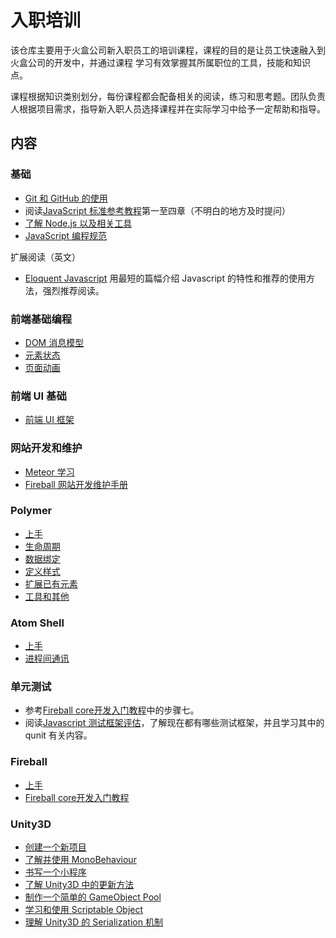 # 入职培训

该仓库主要用于火盒公司新入职员工的培训课程，课程的目的是让员工快速融入到火盒公司的开发中，并通过课程
学习有效掌握其所属职位的工具，技能和知识点。

课程根据知识类别划分，每份课程都会配备相关的阅读，练习和思考题。团队负责人根据项目需求，指导新入职人员选择课程并在实际学习中给予一定帮助和指导。

## 内容

### 基础

 - [Git 和 GitHub 的使用](Basic/git-and-github.md)
 - 阅读[JavaScript 标准参考教程](http://javascript.ruanyifeng.com/)第一至四章（不明白的地方及时提问）
 - [了解 Node.js 以及相关工具](Basic/node-and-tools.md)
 - [JavaScript 编程规范](Basic/javascript-codestyle.md)
 
 扩展阅读（英文）
 - [Eloquent Javascript](http://eloquentjavascript.net/) 用最短的篇幅介绍 Javascript 的特性和推荐的使用方法，强烈推荐阅读。

### 前端基础编程

 - [DOM 消息模型](Web/dom-event-model.md)
 - [元素状态](Web/element-state.md)
 - [页面动画](Web/animation.md)

### 前端 UI 基础
 - [前端 UI 框架](UI/css-framework.md)
 
### 网站开发和维护

- [Meteor 学习](Website/meteor.md)
- [Fireball 网站开发维护手册](https://github.com/fireball-x/fireball-site/blob/master/README.md)

### Polymer

 - [上手](Polymer/getting-started.md)
 - [生命周期](Polymer/element-lifecycle.md)
 - [数据绑定](Polymer/data-binding.md)
 - [定义样式](Polymer/styling-elements.md)
 - [扩展已有元素](Polymer/extending-elements.md)
 - [工具和其他](Polymer/tools-and-others.md)

### Atom Shell

 - [上手](AtomShell/getting-started.md)
 - [进程间通讯](AtomShell/ipc.md)

### 单元测试

 - 参考[Fireball core开发入门教程](https://tower.im/projects/5ddd2d4f1bc24ef58b6fb66a53190150/messages/3ad888e2e0d34b559c25a7eca852d458/)中的步骤七。
 - 阅读[Javascript 测试框架评估](http://manual.firebox.im/docs/best-practice/javascript-test-framework)，了解现在都有哪些测试框架，并且学习其中的 qunit 有关内容。

### Fireball

 - [上手](Fireball/getting-started.md)
 - [Fireball core开发入门教程](https://tower.im/projects/5ddd2d4f1bc24ef58b6fb66a53190150/messages/3ad888e2e0d34b559c25a7eca852d458/)

### Unity3D

 - [创建一个新项目](Unity3D/create-new-project.md)
 - [了解并使用 MonoBehaviour](Unity3D/using-mono-behaviour.md)
 - [书写一个小程序](Unity3D/my-hello-world.md)
 - [了解 Unity3D 中的更新方法](Unity3D/mainloop-and-update.md)
 - [制作一个简单的 GameObject Pool](Unity3D/gameobject-pool.md)
 - [学习和使用 Scriptable Object](Unity3D/scriptable-object.md)
 - [理解 Unity3D 的 Serialization 机制](Unity3D/understand-serialization-in-unity3d.md)
